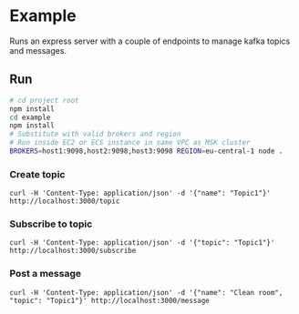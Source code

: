 # Example

Runs an express server with a couple of endpoints to manage kafka topics and messages.

## Run

```bash
# cd project root
npm install
cd example
npm install
# Substitute with valid brokers and region
# Run inside EC2 or ECS instance in same VPC as MSK cluster
BROKERS=host1:9098,host2:9098,host3:9098 REGION=eu-central-1 node .
```

### Create topic

```shell
curl -H 'Content-Type: application/json' -d '{"name": "Topic1"}' http://localhost:3000/topic
```

### Subscribe to topic

```shell
curl -H 'Content-Type: application/json' -d '{"topic": "Topic1"}' http://localhost:3000/subscribe
```

### Post a message

```shell
curl -H 'Content-Type: application/json' -d '{"name": "Clean room", "topic": "Topic1"}' http://localhost:3000/message
```

